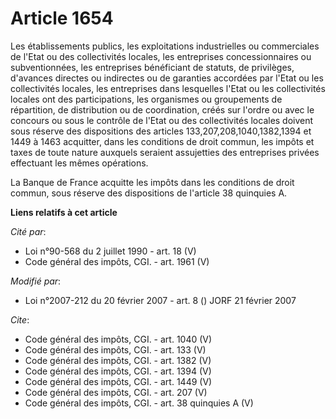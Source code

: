 # Article 1654

Les établissements publics, les exploitations industrielles ou commerciales de l'Etat ou des collectivités locales, les
entreprises concessionnaires ou subventionnées, les entreprises bénéficiant de statuts, de privilèges, d'avances directes ou
indirectes ou de garanties accordées par l'Etat ou les collectivités locales, les entreprises dans lesquelles l'Etat ou les
collectivités locales ont des participations, les organismes ou groupements de répartition, de distribution ou de
coordination, créés sur l'ordre ou avec le concours ou sous le contrôle de l'Etat ou des collectivités locales doivent sous
réserve des dispositions des articles 133,207,208,1040,1382,1394 et 1449 à 1463 acquitter, dans les conditions de droit
commun, les impôts et taxes de toute nature auxquels seraient assujetties des entreprises privées effectuant les mêmes
opérations. 

La Banque de France acquitte les impôts dans les conditions de droit commun, sous réserve des dispositions de l'article 38
quinquies A.

**Liens relatifs à cet article**

_Cité par_:

  - Loi n°90-568 du 2 juillet 1990 - art. 18 (V)
  - Code général des impôts, CGI. - art. 1961 (V)

_Modifié par_:

  - Loi n°2007-212 du 20 février 2007 - art. 8 () JORF 21 février 2007

_Cite_:

  - Code général des impôts, CGI. - art. 1040 (V)
  - Code général des impôts, CGI. - art. 133 (V)
  - Code général des impôts, CGI. - art. 1382 (V)
  - Code général des impôts, CGI. - art. 1394 (V)
  - Code général des impôts, CGI. - art. 1449 (V)
  - Code général des impôts, CGI. - art. 207 (V)
  - Code général des impôts, CGI. - art. 38 quinquies A (V)
